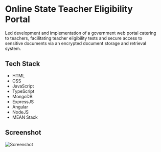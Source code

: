 # Online State Teacher Eligibility Portal

Led development and implementation of a government web portal catering to teachers, facilitating teacher eligibility tests and secure access to sensitive documents via an encrypted document storage and retrieval system.

## Tech Stack

- HTML
- CSS
- JavaScript
- TypeScript
- MongoDB
- ExpressJS
- Angular
- NodeJS
- MEAN Stack

## Screenshot

![Screenshot](screenshot.png)